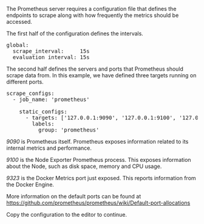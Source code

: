 The Prometheus server requires a configuration file that defines the endpoints to scrape along with how frequently the metrics should be accessed.

The first half of the configuration defines the intervals.

<pre class="file" data-filename="prometheus.yml" data-target="replace">
global:
  scrape_interval:     15s
  evaluation_interval: 15s
</pre>

The second half defines the servers and ports that Prometheus should scrape data from. In this example, we have defined three targets running on different ports.

<pre class="file" data-filename="prometheus.yml">
scrape_configs:
  - job_name: 'prometheus'

    static_configs:
      - targets: ['127.0.0.1:9090', '127.0.0.1:9100', '127.0.0.1:9323']
        labels:
          group: 'prometheus'
</pre>


_9090_ is Prometheus itself. Prometheus exposes information related to its internal metrics and performance.

_9100_ is the Node Exporter Prometheus process. This exposes information about the Node, such as disk space, memory and CPU usage.

_9323_ is the Docker Metrics port just exposed. This reports information from the Docker Engine.

More information on the default ports can be found at https://github.com/prometheus/prometheus/wiki/Default-port-allocations

Copy the configuration to the editor to continue.
